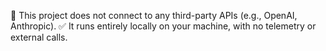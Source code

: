 🚫 This project does not connect to any third-party APIs (e.g., OpenAI, Anthropic).
✅ It runs entirely locally on your machine, with no telemetry or external calls.
